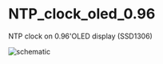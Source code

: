 # NTP_clock_oled_0.96
NTP clock on 0.96'OLED display (SSD1306)

![schematic](https://blogger.googleusercontent.com/img/b/R29vZ2xl/AVvXsEgm4OSN5ccSZ_wuiXSOnZV322j03-9TM8PDEqY7RhL5SUQoHnL6KLTXwZBovama2Pdzz6PyaFscuysCedkuIwpdTYfEZ5Dh7LWLVuRWOKqjkq7Tse-QWvM9DAXqwej56FgYx6wtLELYSGD_Yycei4WqePEQoA7Jelk-50s2iJWd0t00Mvchdawsln5adw/s921/web_clock_71oyyawfs6_sKR5dQZf26.png)

